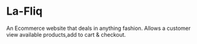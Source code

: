 # La-Fliq
An Ecommerce website that deals in anything fashion.
Allows a customer view available products,add to cart & checkout.
